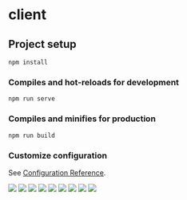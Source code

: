 # client

## Project setup
```
npm install
```

### Compiles and hot-reloads for development
```
npm run serve
```

### Compiles and minifies for production
```
npm run build
```

### Customize configuration
See [Configuration Reference](https://cli.vuejs.org/config/).

<img src="assets/READMEImages/LandingPage.PNG"  />
<img src="assets/READMEImages/Signup.PNG"  />
<img src="assets/READMEImages/Login.PNG"  />
<img src="assets/READMEImages/NewJoinGame.PNG"  />
<img src="assets/READMEImages/Ready.PNG"  />
<img src="assets/READMEImages/GamePage2.PNG"  />
<img src="assets/READMEImages/CardPlayed.PNG"  />
<img src="assets/READMEImages/Polling.PNG"  />
<img src="assets/READMEImages/Results.PNG"  />
